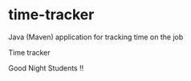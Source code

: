 # time-tracker
Java (Maven) application for tracking time on the job

Time tracker

Good Night Students !!

